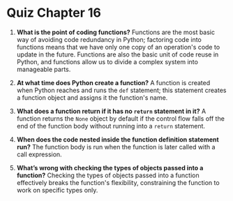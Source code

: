 # Quiz Chapter 16

1. **What is the point of coding functions?**
    Functions are the most basic way of avoiding code redundancy in Python; factoring code into functions means that we have only one copy of an operation's code to update in the future. Functions are also the basic unit of code reuse in Python, and functions allow us to divide a complex system into manageable parts.

2. **At what time does Python create a function?**
    A function is created when Python reaches and runs the `def` statement; this statement creates a function object and assigns it the function's name.

3. **What does a function return if it has no `return` statement in it?**
    A function returns the `None` object by default if the control flow falls off the end of the function body without running into a `return` statement.

4. **When does the code nested inside the function definition statement run?**
    The function body is run when the function is later called with a call expression.

5. **What’s wrong with checking the types of objects passed into a function?**
    Checking the types of objects passed into a function effectively breaks the function's flexibility, constraining the function to work on specific types only.